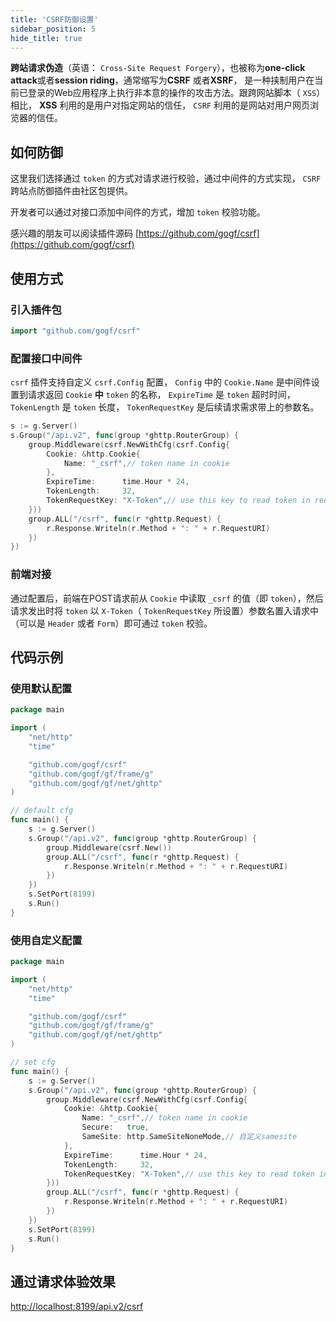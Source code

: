 ```yaml
---
title: 'CSRF防御设置'
sidebar_position: 5
hide_title: true
---
```


**跨站请求伪造**（英语： `Cross-Site Request Forgery`），也被称为**one-click attack**或者**session riding**，通常缩写为**CSRF** 或者**XSRF**， 是一种挟制用户在当前已登录的Web应用程序上执行非本意的操作的攻击方法。跟跨网站脚本（ `XSS`）相比， **XSS** 利用的是用户对指定网站的信任， `CSRF` 利用的是网站对用户网页浏览器的信任。

## 如何防御

这里我们选择通过 `token` 的方式对请求进行校验，通过中间件的方式实现， `CSRF` 跨站点防御插件由社区包提供。

开发者可以通过对接口添加中间件的方式，增加 `token` 校验功能。

感兴趣的朋友可以阅读插件源码 [https://github.com/gogf/csrf](https://github.com/gogf/csrf)

## 使用方式

### 引入插件包

```go
import "github.com/gogf/csrf"
```

### 配置接口中间件

`csrf` 插件支持自定义 `csrf.Config` 配置， `Config` 中的 `Cookie.Name` 是中间件设置到请求返回 `Cookie` **中** `token` 的名称， `ExpireTime` 是 `token` 超时时间， `TokenLength` 是 `token` 长度， `TokenRequestKey` 是后续请求需求带上的参数名。

```go
s := g.Server()
s.Group("/api.v2", func(group *ghttp.RouterGroup) {
	group.Middleware(csrf.NewWithCfg(csrf.Config{
		Cookie: &http.Cookie{
			Name: "_csrf",// token name in cookie
		},
		ExpireTime:      time.Hour * 24,
		TokenLength:     32,
		TokenRequestKey: "X-Token",// use this key to read token in request param
	}))
	group.ALL("/csrf", func(r *ghttp.Request) {
		r.Response.Writeln(r.Method + ": " + r.RequestURI)
	})
})
```

### 前端对接

通过配置后，前端在POST请求前从 `Cookie` 中读取 `_csrf` 的值（即 `token`），然后请求发出时将 `token` 以 `X-Token`（ `TokenRequestKey` 所设置）参数名置入请求中（可以是 `Header` 或者 `Form`）即可通过 `token` 校验。

## 代码示例

### 使用默认配置

```go
package main

import (
	"net/http"
	"time"

	"github.com/gogf/csrf"
	"github.com/gogf/gf/frame/g"
	"github.com/gogf/gf/net/ghttp"
)

// default cfg
func main() {
	s := g.Server()
	s.Group("/api.v2", func(group *ghttp.RouterGroup) {
		group.Middleware(csrf.New())
		group.ALL("/csrf", func(r *ghttp.Request) {
			r.Response.Writeln(r.Method + ": " + r.RequestURI)
		})
	})
	s.SetPort(8199)
	s.Run()
}
```

### 使用自定义配置

```go
package main

import (
	"net/http"
	"time"

	"github.com/gogf/csrf"
	"github.com/gogf/gf/frame/g"
	"github.com/gogf/gf/net/ghttp"
)

// set cfg
func main() {
	s := g.Server()
	s.Group("/api.v2", func(group *ghttp.RouterGroup) {
		group.Middleware(csrf.NewWithCfg(csrf.Config{
			Cookie: &http.Cookie{
				Name: "_csrf",// token name in cookie
				Secure:   true,
				SameSite: http.SameSiteNoneMode,// 自定义samesite
			},
			ExpireTime:      time.Hour * 24,
			TokenLength:     32,
			TokenRequestKey: "X-Token",// use this key to read token in request param
		}))
		group.ALL("/csrf", func(r *ghttp.Request) {
			r.Response.Writeln(r.Method + ": " + r.RequestURI)
		})
	})
	s.SetPort(8199)
	s.Run()
}
```

## 通过请求体验效果

[http://localhost:8199/api.v2/csrf](http://localhost:8199/api.v2/csrf)